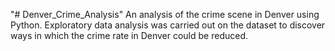 "# Denver_Crime_Analysis" 
An analysis of the crime scene in Denver using Python. Exploratory data analysis was carried out on the dataset to discover ways in which the crime rate in Denver could be reduced.
